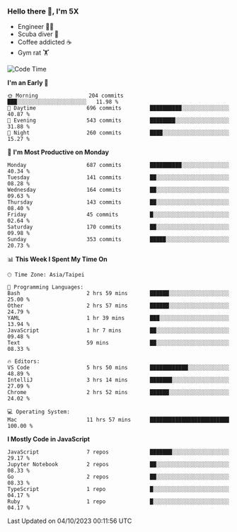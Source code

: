### Hello there 👋, I'm 5X

* Engineer 👨‍💻
* Scuba diver 🤿
* Coffee addicted ☕️
* Gym rat 🏋️

<!--START_SECTION:waka-->
![Code Time](http://img.shields.io/badge/Code%20Time-566%20hrs%2021%20mins-blue)

**I'm an Early 🐤** 

```text
🌞 Morning                204 commits         ███░░░░░░░░░░░░░░░░░░░░░░   11.98 % 
🌆 Daytime                696 commits         ██████████░░░░░░░░░░░░░░░   40.87 % 
🌃 Evening                543 commits         ████████░░░░░░░░░░░░░░░░░   31.88 % 
🌙 Night                  260 commits         ████░░░░░░░░░░░░░░░░░░░░░   15.27 % 
```
📅 **I'm Most Productive on Monday** 

```text
Monday                   687 commits         ██████████░░░░░░░░░░░░░░░   40.34 % 
Tuesday                  141 commits         ██░░░░░░░░░░░░░░░░░░░░░░░   08.28 % 
Wednesday                164 commits         ██░░░░░░░░░░░░░░░░░░░░░░░   09.63 % 
Thursday                 143 commits         ██░░░░░░░░░░░░░░░░░░░░░░░   08.40 % 
Friday                   45 commits          █░░░░░░░░░░░░░░░░░░░░░░░░   02.64 % 
Saturday                 170 commits         ██░░░░░░░░░░░░░░░░░░░░░░░   09.98 % 
Sunday                   353 commits         █████░░░░░░░░░░░░░░░░░░░░   20.73 % 
```


📊 **This Week I Spent My Time On** 

```text
🕑︎ Time Zone: Asia/Taipei

💬 Programming Languages: 
Bash                     2 hrs 59 mins       ██████░░░░░░░░░░░░░░░░░░░   25.00 % 
Other                    2 hrs 57 mins       ██████░░░░░░░░░░░░░░░░░░░   24.79 % 
YAML                     1 hr 39 mins        ███░░░░░░░░░░░░░░░░░░░░░░   13.94 % 
JavaScript               1 hr 7 mins         ██░░░░░░░░░░░░░░░░░░░░░░░   09.48 % 
Text                     59 mins             ██░░░░░░░░░░░░░░░░░░░░░░░   08.33 % 

🔥 Editors: 
VS Code                  5 hrs 50 mins       ████████████░░░░░░░░░░░░░   48.89 % 
IntelliJ                 3 hrs 14 mins       ███████░░░░░░░░░░░░░░░░░░   27.09 % 
Chrome                   2 hrs 52 mins       ██████░░░░░░░░░░░░░░░░░░░   24.02 % 

💻 Operating System: 
Mac                      11 hrs 57 mins      █████████████████████████   100.00 % 
```

**I Mostly Code in JavaScript** 

```text
JavaScript               7 repos             ███████░░░░░░░░░░░░░░░░░░   29.17 % 
Jupyter Notebook         2 repos             ██░░░░░░░░░░░░░░░░░░░░░░░   08.33 % 
Go                       2 repos             ██░░░░░░░░░░░░░░░░░░░░░░░   08.33 % 
TypeScript               1 repo              █░░░░░░░░░░░░░░░░░░░░░░░░   04.17 % 
Ruby                     1 repo              █░░░░░░░░░░░░░░░░░░░░░░░░   04.17 % 
```




 Last Updated on 04/10/2023 00:11:56 UTC
<!--END_SECTION:waka-->
